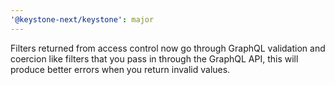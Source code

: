 ```yaml
---
'@keystone-next/keystone': major
---
```


Filters returned from access control now go through GraphQL validation and coercion like filters that you pass in through the GraphQL API, this will produce better errors when you return invalid values.
